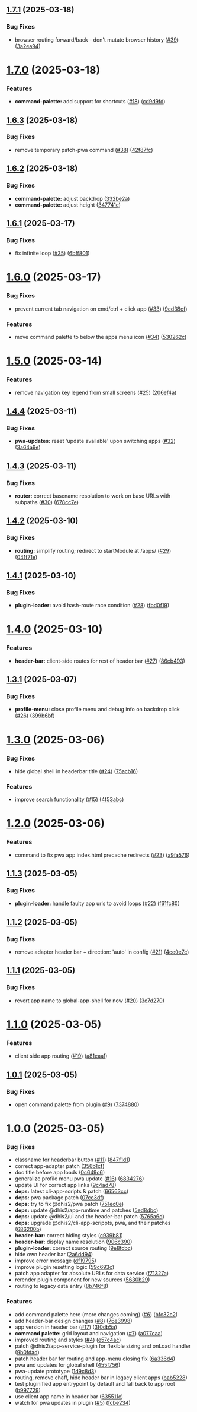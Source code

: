 ## [1.7.1](https://github.com/dhis2/global-shell-app/compare/v1.7.0...v1.7.1) (2025-03-18)


### Bug Fixes

* browser routing forward/back - don't mutate browser history ([#39](https://github.com/dhis2/global-shell-app/issues/39)) ([3a2ea94](https://github.com/dhis2/global-shell-app/commit/3a2ea9467ce1b7589bca2308242f1678b209fdd1))

# [1.7.0](https://github.com/dhis2/global-shell-app/compare/v1.6.3...v1.7.0) (2025-03-18)


### Features

* **command-palette:** add support for shortcuts ([#18](https://github.com/dhis2/global-shell-app/issues/18)) ([cd9d9fd](https://github.com/dhis2/global-shell-app/commit/cd9d9fdd7924fadf8372754ff873a39bf20655e4))

## [1.6.3](https://github.com/dhis2/global-shell-app/compare/v1.6.2...v1.6.3) (2025-03-18)


### Bug Fixes

* remove temporary patch-pwa command ([#38](https://github.com/dhis2/global-shell-app/issues/38)) ([42f87fc](https://github.com/dhis2/global-shell-app/commit/42f87fcf0c52a77d13f3b1586de171783e98e948))

## [1.6.2](https://github.com/dhis2/global-shell-app/compare/v1.6.1...v1.6.2) (2025-03-18)


### Bug Fixes

* **command-palette:** adjust backdrop ([332be2a](https://github.com/dhis2/global-shell-app/commit/332be2a0c8143e7d7097372e89852d9e5e93c67b))
* **command-palette:** adjust height ([347741e](https://github.com/dhis2/global-shell-app/commit/347741e7ec31bf5dfb219b257c0c871f24519728))

## [1.6.1](https://github.com/dhis2/global-shell-app/compare/v1.6.0...v1.6.1) (2025-03-17)


### Bug Fixes

* fix infinite loop ([#35](https://github.com/dhis2/global-shell-app/issues/35)) ([6bff801](https://github.com/dhis2/global-shell-app/commit/6bff801d220c94fbcd189ff4811af8e9ca339ff7))

# [1.6.0](https://github.com/dhis2/global-shell-app/compare/v1.5.0...v1.6.0) (2025-03-17)


### Bug Fixes

* prevent current tab navigation on cmd/ctrl + click app ([#33](https://github.com/dhis2/global-shell-app/issues/33)) ([9cd38cf](https://github.com/dhis2/global-shell-app/commit/9cd38cf7b030940b2892203aa938a30af2012af0))


### Features

* move command palette to below the apps menu icon ([#34](https://github.com/dhis2/global-shell-app/issues/34)) ([530262c](https://github.com/dhis2/global-shell-app/commit/530262cf60b5d73013908acbf35afa61e87a0803))

# [1.5.0](https://github.com/dhis2/global-shell-app/compare/v1.4.4...v1.5.0) (2025-03-14)


### Features

* remove navigation key legend from small screens ([#25](https://github.com/dhis2/global-shell-app/issues/25)) ([206ef4a](https://github.com/dhis2/global-shell-app/commit/206ef4a4079b6460a89267e8762606fed201915e))

## [1.4.4](https://github.com/dhis2/global-shell-app/compare/v1.4.3...v1.4.4) (2025-03-11)


### Bug Fixes

* **pwa-updates:** reset 'update available' upon switching apps ([#32](https://github.com/dhis2/global-shell-app/issues/32)) ([3a64a9e](https://github.com/dhis2/global-shell-app/commit/3a64a9e458e16853bc3d74dc325e426ecf0cb37c))

## [1.4.3](https://github.com/dhis2/global-shell-app/compare/v1.4.2...v1.4.3) (2025-03-11)


### Bug Fixes

* **router:** correct basename resolution to work on base URLs with subpaths ([#30](https://github.com/dhis2/global-shell-app/issues/30)) ([678cc7e](https://github.com/dhis2/global-shell-app/commit/678cc7e9091c592dfd0a8cfe2e43c429bb3071b2))

## [1.4.2](https://github.com/dhis2/global-shell-app/compare/v1.4.1...v1.4.2) (2025-03-10)


### Bug Fixes

* **routing:** simplify routing; redirect to startModule at /apps/ ([#29](https://github.com/dhis2/global-shell-app/issues/29)) ([041f71e](https://github.com/dhis2/global-shell-app/commit/041f71e48e87fbe658593c0947cf66f5a418cd13))

## [1.4.1](https://github.com/dhis2/global-shell-app/compare/v1.4.0...v1.4.1) (2025-03-10)


### Bug Fixes

* **plugin-loader:** avoid hash-route race condition ([#28](https://github.com/dhis2/global-shell-app/issues/28)) ([fbd0f19](https://github.com/dhis2/global-shell-app/commit/fbd0f193b35800c6d2a78b8383c1037a3c5564a1))

# [1.4.0](https://github.com/dhis2/global-shell-app/compare/v1.3.1...v1.4.0) (2025-03-10)


### Features

* **header-bar:** client-side routes for rest of header bar ([#27](https://github.com/dhis2/global-shell-app/issues/27)) ([86cb493](https://github.com/dhis2/global-shell-app/commit/86cb493a4c3ce3ecee6ba86c3518f9fd188bb766))

## [1.3.1](https://github.com/dhis2/global-shell-app/compare/v1.3.0...v1.3.1) (2025-03-07)


### Bug Fixes

* **profile-menu:** close profile menu and debug info on backdrop click ([#26](https://github.com/dhis2/global-shell-app/issues/26)) ([399b6bf](https://github.com/dhis2/global-shell-app/commit/399b6bf8eb201e914d03a7bf791b9179bf0c303b))

# [1.3.0](https://github.com/dhis2/global-shell-app/compare/v1.2.0...v1.3.0) (2025-03-06)


### Bug Fixes

* hide global shell in headerbar title ([#24](https://github.com/dhis2/global-shell-app/issues/24)) ([75acb16](https://github.com/dhis2/global-shell-app/commit/75acb160cf05a13bc6a37dcf2eac5b5b1d6d8b96))


### Features

* improve search functionality ([#15](https://github.com/dhis2/global-shell-app/issues/15)) ([4f53abc](https://github.com/dhis2/global-shell-app/commit/4f53abca1454247999111d61b830bc3f08b12640))

# [1.2.0](https://github.com/dhis2/global-shell-app/compare/v1.1.3...v1.2.0) (2025-03-06)


### Features

* command to fix pwa app index.html precache redirects ([#23](https://github.com/dhis2/global-shell-app/issues/23)) ([a9fa576](https://github.com/dhis2/global-shell-app/commit/a9fa576cc0c6ac15c689fc8408c408dd5e7a3c3c))

## [1.1.3](https://github.com/dhis2/global-shell-app/compare/v1.1.2...v1.1.3) (2025-03-05)


### Bug Fixes

* **plugin-loader:** handle faulty app urls to avoid loops ([#22](https://github.com/dhis2/global-shell-app/issues/22)) ([f61fc80](https://github.com/dhis2/global-shell-app/commit/f61fc80ed538d08e8cb0f13b8f2c80922f22b9c9))

## [1.1.2](https://github.com/dhis2/global-shell-app/compare/v1.1.1...v1.1.2) (2025-03-05)


### Bug Fixes

* remove adapter header bar + direction: 'auto' in config ([#21](https://github.com/dhis2/global-shell-app/issues/21)) ([4ce0e7c](https://github.com/dhis2/global-shell-app/commit/4ce0e7c68132298a2e2dd144fef51383ddf26ff3))

## [1.1.1](https://github.com/dhis2/global-shell-app/compare/v1.1.0...v1.1.1) (2025-03-05)


### Bug Fixes

* revert app name to global-app-shell for now ([#20](https://github.com/dhis2/global-shell-app/issues/20)) ([3c7d270](https://github.com/dhis2/global-shell-app/commit/3c7d270d86861ac9926190f13291a3b69793f8dc))

# [1.1.0](https://github.com/dhis2/global-shell-app/compare/v1.0.1...v1.1.0) (2025-03-05)


### Features

* client side app routing ([#19](https://github.com/dhis2/global-shell-app/issues/19)) ([a81eaa1](https://github.com/dhis2/global-shell-app/commit/a81eaa131866eeef30cea8f021a1c69281ebe971))

## [1.0.1](https://github.com/dhis2/global-shell-app/compare/v1.0.0...v1.0.1) (2025-03-05)


### Bug Fixes

* open command palette from plugin ([#9](https://github.com/dhis2/global-shell-app/issues/9)) ([7374880](https://github.com/dhis2/global-shell-app/commit/7374880e19b081f8d13b62c189eae0aca33bb892))

# 1.0.0 (2025-03-05)


### Bug Fixes

* classname for headerbar button ([#11](https://github.com/dhis2/global-shell-app/issues/11)) ([847f1d1](https://github.com/dhis2/global-shell-app/commit/847f1d1c286f120631f2dea564ccade1a3361219))
* correct app-adapter patch ([356b1cf](https://github.com/dhis2/global-shell-app/commit/356b1cf1adf07cc06781f0ca261aaabe56821f69))
* doc title before app loads ([0c649c6](https://github.com/dhis2/global-shell-app/commit/0c649c617f388c18e4f49b7eac0aed04489b713f))
* generalize profile menu pwa update ([#16](https://github.com/dhis2/global-shell-app/issues/16)) ([6834276](https://github.com/dhis2/global-shell-app/commit/6834276dc40890701c109d448b37dce360afcf0d))
* update UI for correct app links ([9c4ad78](https://github.com/dhis2/global-shell-app/commit/9c4ad78673ffadc1bc47da80088908befa30fbb5))
* **deps:** latest cli-app-scripts & patch ([66563cc](https://github.com/dhis2/global-shell-app/commit/66563cc4439e7c1e27e60bfe3c424fef912c502a))
* **deps:** pwa package patch ([07cc3df](https://github.com/dhis2/global-shell-app/commit/07cc3df8878fa9063ba0c48070b18b2451236b94))
* **deps:** try to fix @dhis2/pwa patch ([751ec0e](https://github.com/dhis2/global-shell-app/commit/751ec0eec5abae59adf00e67b4e0f0d7683878b8))
* **deps:** update @dhis2/app-runtime and patches ([5ed8dbc](https://github.com/dhis2/global-shell-app/commit/5ed8dbc8d45ab4c6013ff6f5a0c29abc10cbf3a7))
* **deps:** update @dhis2/ui and the header-bar patch ([5765a6d](https://github.com/dhis2/global-shell-app/commit/5765a6dd1f9ef461caddfda1d33f9c748041daf3))
* **deps:** upgrade @dhis2/cli-app-scrippts, pwa, and their patches ([686200b](https://github.com/dhis2/global-shell-app/commit/686200b94430a36048567584703377aa5eed5689))
* **header-bar:** correct hiding styles ([c939b81](https://github.com/dhis2/global-shell-app/commit/c939b81a6b6fb76a394bf1ad447d10ab67c1c738))
* **header-bar:** display name resolution ([906c390](https://github.com/dhis2/global-shell-app/commit/906c390c9847fcdb33717882ab10cbeeebef4d0e))
* **plugin-loader:** correct source routing ([9e8fcbc](https://github.com/dhis2/global-shell-app/commit/9e8fcbc5c167016d85ba27ceb14b9efdbfc8dd46))
* hide own header bar ([2a6dd94](https://github.com/dhis2/global-shell-app/commit/2a6dd94d03a27abe11a0e7695ce32d48ab0ba7bc))
* improve error message ([df19795](https://github.com/dhis2/global-shell-app/commit/df19795035e86e51718be258c79eeb486e51c69a))
* improve plugin resetting logic ([59c693c](https://github.com/dhis2/global-shell-app/commit/59c693c6e87d1bb4e0ad189ccd54b42d88805e7a))
* patch app adapter for absolute URLs for data service ([f71327a](https://github.com/dhis2/global-shell-app/commit/f71327a2ae3964e528b10cf0c2e5ab8e8e1638f4))
* rerender plugin component for new sources ([5630b29](https://github.com/dhis2/global-shell-app/commit/5630b2965a3d7b9d6f2ef506bd32a09732954450))
* routing to legacy data entry ([8b746f8](https://github.com/dhis2/global-shell-app/commit/8b746f8cc5b823f09b0200533330d85d01538658))


### Features

* add command palette here (more changes coming) ([#6](https://github.com/dhis2/global-shell-app/issues/6)) ([bfc32c2](https://github.com/dhis2/global-shell-app/commit/bfc32c27d7819ea028df1861693d7b3e05d4bb52))
* add header-bar design changes ([#8](https://github.com/dhis2/global-shell-app/issues/8)) ([76e3998](https://github.com/dhis2/global-shell-app/commit/76e3998719f298365296774ac03a0a0bf5db97c9))
* app version in header bar ([#17](https://github.com/dhis2/global-shell-app/issues/17)) ([3f0db5a](https://github.com/dhis2/global-shell-app/commit/3f0db5a869c22b168a7b503d8fb23cbab57a977a))
* **command palette:** grid layout and navigation ([#7](https://github.com/dhis2/global-shell-app/issues/7)) ([a077caa](https://github.com/dhis2/global-shell-app/commit/a077caae7db2b6407ad2027f52dc05f0f6aa2fa5))
* improved routing and styles ([#4](https://github.com/dhis2/global-shell-app/issues/4)) ([e57c4ac](https://github.com/dhis2/global-shell-app/commit/e57c4ac1d807ac3c2b56fd69ee6a3ad5d61962e3))
* patch @dhis2/app-service-plugin for flexible sizing and onLoad handler ([9b0fdad](https://github.com/dhis2/global-shell-app/commit/9b0fdad8817093b4873746cf9dff1df367da797b))
* patch header bar for routing and app-menu closing fix ([6a336d4](https://github.com/dhis2/global-shell-app/commit/6a336d4000423bb9244ac32a190acaed3dbc03d9))
* pwa and updates for global shell ([455f756](https://github.com/dhis2/global-shell-app/commit/455f7563bb746ca73e9036f8b27f3a86e8be93f6))
* pwa-update prototype ([1d9c8d3](https://github.com/dhis2/global-shell-app/commit/1d9c8d3c2ba0b8fc5fff8a35568d39c947da5eee))
* routing, remove chaff, hide header bar in legacy client apps ([bab5228](https://github.com/dhis2/global-shell-app/commit/bab52285f5d2fcd22b1e847c9f3b134d51489464))
* test pluginified app entrypoint by default and fall back to app root ([b997729](https://github.com/dhis2/global-shell-app/commit/b997729e6619f8345633751112536254dd6f5c44))
* use client app name in header bar ([635511c](https://github.com/dhis2/global-shell-app/commit/635511c644f2bb33136325c45988fe481d42b810))
* watch for pwa updates in plugin ([#5](https://github.com/dhis2/global-shell-app/issues/5)) ([fcbe234](https://github.com/dhis2/global-shell-app/commit/fcbe234bf73783b6ba46f5f075d46733c87696eb))
